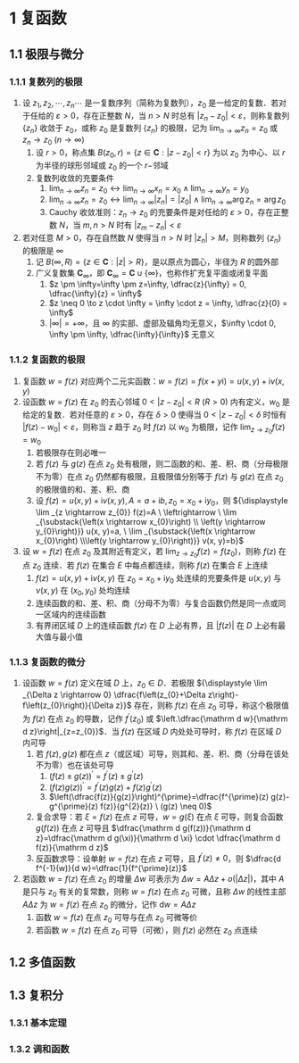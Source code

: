# 1 复函数

## 1.1 极限与微分
### 1.1.1 复数列的极限
1. 设 $z_{1}, z_{2}, \cdots, z_{n} \cdots$ 是一复数序列（简称为复数列），$z_{0}$ 是一给定的复数．若对于任给的 $\varepsilon>0$，存在正整数 $N$，当 $n>N$ 时总有 $\left|z_{n}-z_{0}\right|<\varepsilon$，则称复数列 $\left\{z_{n}\right\}$ 收敛于 $z_{0}$，或称 $z_{0}$ 是复数列 $\left\{z_{n}\right\}$ 的极限，记为 ${\displaystyle \lim _{n \rightarrow \infty} z_{n}=z_{0}}$ 或 ${\displaystyle z_{n} \rightarrow z_{0} \ (n \rightarrow \infty)}$
    1. 设 $r>0$，称点集 $B\left(z_{0}, r\right)=\left\{z \in \mathbf{C}:\left|z-z_{0}\right|<r\right\}$ 为以 $z_{0}$ 为中心、以 $r$ 为半径的球形邻域或 $z_{0}$ 的一个 $r-$邻域
    2. 复数列收敛的充要条件
        1. ${\displaystyle \lim _{n \rightarrow \infty} z_{n}=z_{0} \leftrightarrow \lim _{n \rightarrow \infty} x_{n}=x_{0} \wedge  \lim _{n \rightarrow \infty} y_{n}=y_{0}}$
        2. ${\displaystyle \lim _{n \rightarrow \infty} z_{n}=z_{0} \leftrightarrow \lim _{n \rightarrow \infty}\left|z_{n}\right|=\left|z_{0}\right| \wedge \lim _{n \rightarrow \infty} \arg z_{n}=\arg z_{0}}$
        3. $\text{Cauchy}$ 收敛准则：$z_{n} \rightarrow z_{0}$ 的充要条件是对任给的 $\varepsilon>0$，存在正整数 $N$，当 $m, n>N$ 时有 $\left|z_{m}-z_{n}\right|<\varepsilon$
2. 若对任意 $M>0$，存在自然数 $N$ 使得当 $n>N$ 时 $\left|z_{n}\right|>M$，则称数列 $\left\{z_{n}\right\}$ 的极限是 $\infty$
    1. 记 $B(\infty, R)=\{z \in \mathbf{C}:|z|>R\}$，是以原点为圆心，半径为 $R$ 的圆外部
    2. 广义复数集 $\mathbf{C}_{\infty}$，即 $\mathbf{C}_{\infty}=\mathbf{C} \cup\{\infty\}$，也称作扩充复平面或闭复平面
        1. $z \pm \infty=\infty \pm z=\infty, \dfrac{z}{\infty} = 0, \dfrac{\infty}{z} = \infty$
        2. $z \neq 0 \to z \cdot \infty = \infty \cdot z = \infty, \dfrac{z}{0} = \infty$
        3. $|\infty| = +\infty$，且 $\infty$ 的实部、虚部及辐角均无意义，$\infty \cdot 0, \infty \pm \infty, \dfrac{\infty}{\infty}$ 无意义

### 1.1.2 复函数的极限
1. 复函数 $w=f(z)$ 对应两个二元实函数：$w=f(z)=f(x+y \mathrm i)=u(x, y)+\mathrm i v(x, y)$
2. 设函数 $w=f(z)$ 在 $z_{0}$ 的去心邻域 $0<\left|z-z_{0}\right|<R \ (R>0)$ 内有定义，$w_{0}$ 是给定的复数．若对任意的 $\varepsilon>0$，存在 $\delta>0$ 使得当 $0< \left|z-z_{0}\right|<\delta$ 时恒有 $\left|f(z)-w_{0}\right|<\varepsilon$，则称当 $z$ 趋于 $z_{0}$ 时 $f(z)$ 以 $w_{0}$ 为极限，记作 ${\displaystyle \lim _{z \rightarrow z_{0}} f(z)=w_{0}}$
    1. 若极限存在则必唯一
    2. 若 $f(z)$ 与 $g(z)$ 在点 $z_{0}$ 处有极限，则二函数的和、差、积、商（分母极限不为零）在点 $z_{0}$ 仍然都有极限，且极限值分别等于 $f(z)$ 与 $g(z)$ 在点 $z_{0}$ 的极限值的和、差、积、商
    3. 设 $f(z)=u(x, y)+\mathrm i v(x, y), A=a+\mathrm i b, z_{0}=x_{0}+\mathrm i y_{0}$，则 ${\displaystyle \lim _{z \rightarrow z_{0}} f(z)=A \  \leftrightarrow \  \lim _{\substack{\left(x \rightarrow x_{0}\right) \\ \left(y \rightarrow y_{0}\right)}} u(x, y)=a, \  \lim _{\substack{\left(x \rightarrow x_{0}\right) \\\left(y \rightarrow y_{0}\right)}} v(x, y)=b}$
3. 设 $w=f(z)$ 在点 $z_{0}$ 及其附近有定义，若 ${\displaystyle \lim _{z \rightarrow z_{0}} f(z)=f\left(z_{0}\right)}$，则称 $f(z)$ 在点 $z_{0}$ 连续．若 $f(z)$ 在集合 $E$ 中每点都连续，则称 $f(z)$ 在集合 $E$ 上连续
    1. $f(z)=u(x, y)+\mathrm i v(x, y)$ 在 $z_{0}=x_{0}+\mathrm i y_{0}$ 处连续的充要条件是 $u(x, y)$ 与 $v(x, y)$ 在 $\left(x_{0}, y_{0}\right)$ 处均连续
    2. 连续函数的和、差、积、商（分母不为零）与复合函数仍然是同一点或同一区域内的连续函数
    3. 有界闭区域 $D$ 上的连续函数 $f(z)$ 在 $D$ 上必有界，且 $|f(z)|$ 在 $D$ 上必有最大值与最小值

### 1.1.3 复函数的微分
1. 设函数 $w=f(z)$ 定义在域 $D$ 上，$z_{0} \in D$．若极限 ${\displaystyle \lim _{\Delta z \rightarrow 0} \dfrac{f\left(z_{0}+\Delta z\right)-f\left(z_{0}\right)}{\Delta z}}$ 存在，则称 $f(z)$ 在点 $z_{0}$ 可导，称这个极限值为 $f(z)$ 在点 $z_{0}$ 的导数，记作 $f^{\prime}\left(z_{0}\right)$ 或 $\left.\dfrac{\mathrm d w}{\mathrm d z}\right|_{z=z_{0}}$．当 $f(z)$ 在区域 $D$ 内处处可导时，称 $f(z)$ 在区域 $D$ 内可导
    1. 若 $f(z), g(z)$ 都在点 $z$（或区域）可导，则其和、差、积、商（分母在该处不为零）也在该处可导
        1. $(f(z) \pm g(z))^{\prime}=f^{\prime}(z) \pm g^{\prime}(z)$
        2. $(f(z) g(z))^{\prime}=f^{\prime}(z) g(z)+f(z) g^{\prime}(z)$
        3. $\left(\dfrac{f(z)}{g(z)}\right)^{\prime}=\dfrac{f^{\prime}(z) g(z)-g^{\prime}(z) f(z)}{g^{2}(z)} \ (g(z) \neq 0)$
    2. 复合求导：若 $\xi=f(z)$ 在点 $z$ 可导，$w=g(\xi)$ 在点 $\xi$ 可导，则复合函数 $g(f(z))$ 在点 $z$ 可导且 $\dfrac{\mathrm d g(f(z))}{\mathrm d z}=\dfrac{\mathrm d g(\xi)}{\mathrm d \xi} \cdot \dfrac{\mathrm d f(z)}{\mathrm d z}$
    3. 反函数求导：设单射 $w=f(z)$ 在点 $z$ 可导，且 $f^{\prime}(z) \neq 0$，则 $\dfrac{d f^{-1}(w)}{d w}=\dfrac{1}{f^{\prime}(z)}$
2. 若函数 $w=f(z)$ 在点 $z_{0}$ 的增量 $\Delta w$ 可表示为 $\Delta w=A \Delta z+o(|\Delta z|)$，其中 $A$ 是只与 $z_{0}$ 有关的复常数，则称 $w=f(z)$ 在点 $z_{0}$ 可微，且称 $\Delta w$ 的线性主部 $A \Delta z$ 为 $w=f(z)$ 在点 $z_{0}$ 的微分，记作 $\mathrm d w=A \Delta z$
    1. 函数 $w=f(z)$ 在点 $z_{0}$ 可导与在点 $z_{0}$ 可微等价
    2. 若函数 $w=f(z)$ 在点 $z_{0}$ 可导（可微），则 $f(z)$ 必然在 $z_0$ 点连续

## 1.2 多值函数

## 1.3 复积分

### 1.3.1 基本定理

### 1.3.2 调和函数
